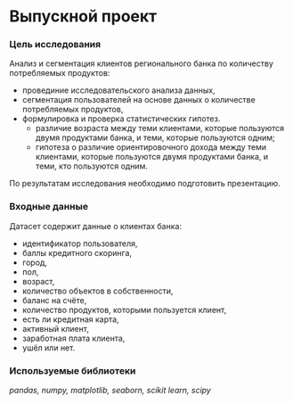 # Выпускной проект

### Цель исследования
Анализ и сегментация клиентов регионального банка по количеству потребляемых продуктов:

- провединие исследовательского анализа данных,   
- сегментация пользователей на основе данных о количестве потребляемых продуктов,   
- формулировка и проверка статистических гипотез.   
   - различие возраста между теми клиентами, которые пользуются двумя продуктами банка, и теми, которые пользуются одним;   
   - гипотеза о различие ориентировочного дохода между теми клиентами, которые пользуются двумя продуктами банка, и теми, кто пользуются одним.

По результатам исследования необходимо подготовить презентацию.

### Входные данные
Датасет содержит данные о клиентах банка:   
- идентификатор пользователя,   
- баллы кредитного скоринга,   
- город,   
- пол,   
- возраст,   
- количество объектов в собственности,   
- баланс на счёте,   
- количество продуктов, которыми пользуется клиент,   
- есть ли кредитная карта,   
- активный клиент,   
- заработная плата клиента,   
- ушёл или нет. 

### Используемые библиотеки

*pandas, numpy, matplotlib, seaborn, scikit learn, scipy*
